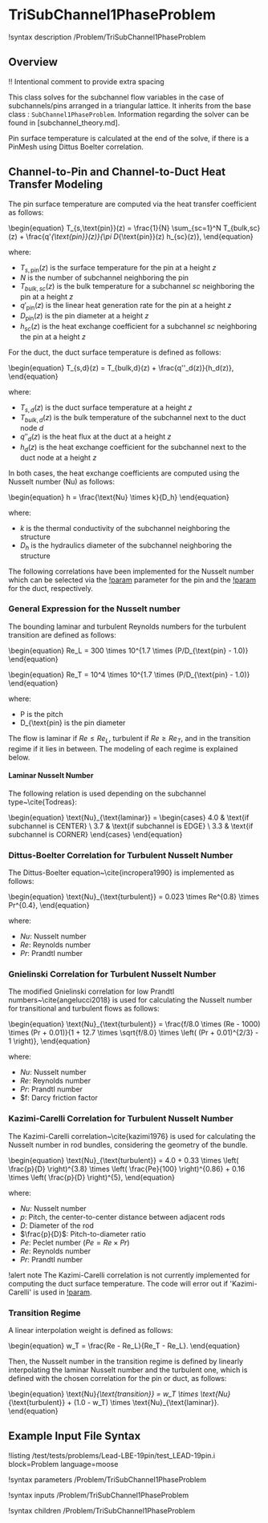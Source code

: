 # TriSubChannel1PhaseProblem

!syntax description /Problem/TriSubChannel1PhaseProblem

## Overview

!! Intentional comment to provide extra spacing

This class solves for the subchannel flow variables in the case of subchannels/pins arranged in a triangular lattice.
It inherits from the base class : `SubChannel1PhaseProblem`. Information regarding the solver can be found in [subchannel_theory.md].

Pin surface temperature is calculated at the end of the solve, if there is a PinMesh using Dittus Boelter correlation.

## Channel-to-Pin and Channel-to-Duct Heat Transfer Modeling

The pin surface temperature are computed via the heat transfer coefficient as follows:

\begin{equation}
T_{s,\text{pin}}(z) = \frac{1}{N} \sum_{sc=1}^N T_{bulk,sc}(z) + \frac{q'_{\text{pin}}(z)}{\pi D_{\text{pin}}(z) h_{sc}(z)},
\end{equation}

where:
- $T_{s,\text{pin}}(z)$ is the surface temperature for the pin at a height $z$
- $N$ is the number of subchannel neighboring the pin
- $T_{bulk,sc}(z)$ is the bulk temperature for a subchannel $sc$ neighboring the pin at a height $z$
- $q'_{\text{pin}}(z)$ is the linear heat generation rate for the pin at a height $z$
- $D_{\text{pin}}(z)$ is the pin diameter at a height $z$
- $h_{sc}(z)$ is the heat exchange coefficient for a subchannel $sc$ neighboring the pin at a height $z$

For the duct, the duct surface temperature is defined as follows:

\begin{equation}
T_{s,d}(z) = T_{bulk,d}(z) + \frac{q''_d(z)}{h_d(z)},
\end{equation}

where:
- $T_{s,d}(z)$ is the duct surface temperature at a height $z$
- $T_{bulk,d}(z)$ is the bulk temperature of the subchannel next to the duct node $d$
- $q''_d(z)$ is the heat flux at the duct at a height $z$
- $h_d(z)$ is the heat exchange coefficient for the subchannel next to the duct node at a height $z$

In both cases, the heat exchange coefficients are computed using the Nusselt number (Nu) as follows:

\begin{equation}
h = \frac{\text{Nu} \times k}{D_h}
\end{equation}

where:
- $k$ is the thermal conductivity of the subchannel neighboring the structure
- $D_h$ is the hydraulics diameter of the subchannel neighboring the structure

The following correlations have been implemented for the Nusselt number
which can be selected via the [!param](/Problem/TriSubChannel1PhaseProblem/pin_htc_correlation) parameter
for the pin and the [!param](/Problem/TriSubChannel1PhaseProblem/duct_htc_correlation) for the duct, respectively.

### General Expression for the Nusselt number

The bounding laminar and turbulent Reynolds numbers for the turbulent transition are defined as follows:

\begin{equation}
Re_L = 300 \times 10^{1.7 \times (P/D_{\text{pin} - 1.0)}
\end{equation}

\begin{equation}
Re_T = 10^4 \times 10^{1.7 \times (P/D_{\text{pin} - 1.0)}
\end{equation}

where:
- P is the pitch
- D_{\text{pin} is the pin diameter

The flow is laminar if $Re \leq Re_L$, turbulent if $Re \geq Re_T$, and in the transition regime if it lies in between.
The modeling of each regime is explained below.

#### Laminar Nusselt Number

The following relation is used depending on the subchannel type~\cite{Todreas}:

\begin{equation}
\text{Nu}_{\text{laminar}} = 
\begin{cases} 
4.0 & \text{if subchannel is CENTER} \\
3.7 & \text{if subchannel is EDGE} \\
3.3 & \text{if subchannel is CORNER}
\end{cases}
\end{equation}

### Dittus-Boelter Correlation for Turbulent Nusselt Number
The Dittus-Boelter equation~\cite{incropera1990} is implemented as follows:

\begin{equation}
\text{Nu}_{\text{turbulent}} = 0.023 \times Re^{0.8} \times Pr^{0.4},
\end{equation}

where:
- $Nu$: Nusselt number
- $Re$: Reynolds number
- $Pr$: Prandtl number

### Gnielinski Correlation for Turbulent Nusselt Number
The modified Gnielinski correlation for low Prandtl numbers~\cite{angelucci2018} is used for calculating the Nusselt number for transitional and turbulent flows as follows:

\begin{equation}
\text{Nu}_{\text{turbulent}} = \frac{f/8.0 \times (Re - 1000) \times (Pr + 0.01)}{1 + 12.7 \times \sqrt{f/8.0} \times \left( (Pr + 0.01)^{2/3} - 1 \right)},
\end{equation}

where:
- $Nu$: Nusselt number
- $Re$: Reynolds number
- $Pr$: Prandtl number
- $f: Darcy friction factor

### Kazimi-Carelli Correlation for Turbulent Nusselt Number
The Kazimi-Carelli correlation~\cite{kazimi1976} is used for calculating the Nusselt number in rod bundles, considering the geometry of the bundle.

\begin{equation}
\text{Nu}_{\text{turbulent}} = 4.0 + 0.33 \times \left( \frac{p}{D} \right)^{3.8} \times \left( \frac{Pe}{100} \right)^{0.86} + 0.16 \times \left( \frac{p}{D} \right)^{5},
\end{equation}

where:
- $Nu$: Nusselt number
- $p$: Pitch, the center-to-center distance between adjacent rods
- $D$: Diameter of the rod
- $\frac{p}{D}$: Pitch-to-diameter ratio
- $Pe$: Peclet number ($Pe = Re \times Pr$)
- $Re$: Reynolds number
- $Pr$: Prandtl number

!alert note
The Kazimi-Carelli correlation is not currently implemented for computing the duct surface temperature.
The code will error out if 'Kazimi-Carelli' is used in [!param](/Problem/TriSubChannel1PhaseProblem/duct_htc_correlation).

### Transition Regime

A linear interpolation weight is defined as follows:

\begin{equation}
w_T = \frac{Re - Re_L}{Re_T - Re_L}.
\end{equation}

Then, the Nusselt number in the transition regime is defined by linearly interpolating the laminar Nusselt number and the turbulent one,
which is defined with the chosen correlation for the pin or duct, as follows:

\begin{equation}
\text{Nu}_{\text{transition}} = w_T \times \text{Nu}_{\text{turbulent}} + (1.0 - w_T) \times \text{Nu}_{\text{laminar}}.
\end{equation}

## Example Input File Syntax

!listing /test/tests/problems/Lead-LBE-19pin/test_LEAD-19pin.i block=Problem language=moose

!syntax parameters /Problem/TriSubChannel1PhaseProblem

!syntax inputs /Problem/TriSubChannel1PhaseProblem

!syntax children /Problem/TriSubChannel1PhaseProblem
